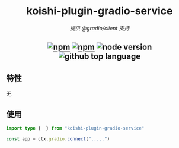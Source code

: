 <div align="center">

# koishi-plugin-gradio-service

_提供 @gradio/client 支持_

## [![npm](https://img.shields.io/npm/v/koishi-plugin-gradio-service)](https://www.npmjs.com/package/koishi-plugin-gradio-service) [![npm](https://img.shields.io/npm/dm/koishi-plugin-gradio-service)](https://www.npmjs.com/package/koishi-plugin-gradio-service) ![node version](https://img.shields.io/badge/node-%3E=18-green) ![github top language](https://img.shields.io/github/languages/top/ChatLunaLab/chatluna-character?logo=github)

</div>

## 特性

无

## 使用

```typescript
import type {  } from "koishi-plugin-gradio-service"

const app = ctx.gradio.connect(".....")

```

